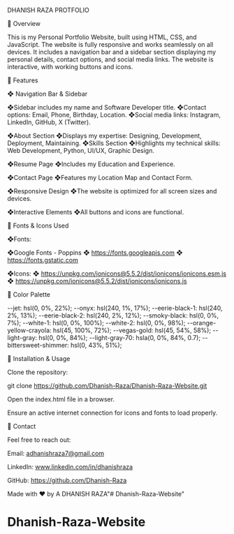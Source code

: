 DHANISH RAZA PROTFOLIO

📌 Overview

This is my Personal Portfolio Website, built using HTML, CSS, and JavaScript. The website is fully responsive and works seamlessly on all devices. It includes a navigation bar and a sidebar section displaying my personal details, contact options, and social media links. The website is interactive, with working buttons and icons.

🚀 Features

❖ Navigation Bar & Sidebar

   ❖Sidebar includes my name and Software Developer title.
   ❖Contact options: Email, Phone, Birthday, Location.
   ❖Social media links: Instagram, LinkedIn, GitHub, X (Twitter).

❖About Section
   ❖Displays my expertise: Designing, Development, Deployment, Maintaining.
   ❖Skills Section
   ❖Highlights my technical skills: Web Development, Python, UI/UX, Graphic Design.

❖Resume Page
   ❖Includes my Education and Experience.

❖Contact Page
   ❖Features my Location Map and Contact Form.

❖Responsive Design
   ❖The website is optimized for all screen sizes and devices.

❖Interactive Elements
   ❖All buttons and icons are functional.

🎨 Fonts & Icons Used

❖Fonts:

❖Google Fonts - Poppins
   ❖ https://fonts.googleapis.com
   ❖ https://fonts.gstatic.com

❖Icons:
   ❖ https://unpkg.com/ionicons@5.5.2/dist/ionicons/ionicons.esm.js
   ❖ https://unpkg.com/ionicons@5.5.2/dist/ionicons/ionicons.js

🎨 Color Palette

--jet: hsl(0, 0%, 22%);
--onyx: hsl(240, 1%, 17%);
--eerie-black-1: hsl(240, 2%, 13%);
--eerie-black-2: hsl(240, 2%, 12%);
--smoky-black: hsl(0, 0%, 7%);
--white-1: hsl(0, 0%, 100%);
--white-2: hsl(0, 0%, 98%);
--orange-yellow-crayola: hsl(45, 100%, 72%);
--vegas-gold: hsl(45, 54%, 58%);
--light-gray: hsl(0, 0%, 84%);
--light-gray-70: hsla(0, 0%, 84%, 0.7);
--bittersweet-shimmer: hsl(0, 43%, 51%);


📂 Installation & Usage

Clone the repository:

git clone https://github.com/Dhanish-Raza/Dhanish-Raza-Website.git

Open the index.html file in a browser.

Ensure an active internet connection for icons and fonts to load properly.

📧 Contact

Feel free to reach out:

Email: adhanishraza7@gmail.com

LinkedIn: www.linkedin.com/in/dhanishraza

GitHub: https://github.com/Dhanish-Raza

Made with ❤️ by A DHANISH RAZA"# Dhanish-Raza-Website" 
# Dhanish-Raza-Website
